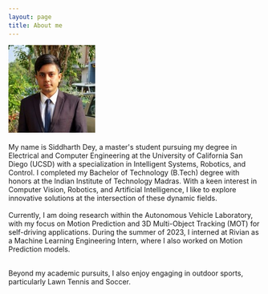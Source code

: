 ```yaml
---
layout: page
title: About me
---
```

![casual_photo](/assets/LinkedIn_cropped_4.jpg) <br /> <br />
My name is Siddharth Dey, a master's student pursuing my degree in Electrical and Computer Engineering at the University of California San Diego (UCSD) with a specialization in Intelligent Systems, Robotics, and Control. I completed my Bachelor of Technology (B.Tech) degree with honors at the Indian Institute of Technology Madras. With a keen interest in Computer Vision, Robotics, and Artificial Intelligence, I like to explore innovative solutions at the intersection of these dynamic fields. 
<br /> <br />
Currently, I am doing research within the Autonomous Vehicle Laboratory, with my focus on Motion Prediction and 3D Multi-Object Tracking (MOT) for self-driving applications. During the summer of 2023, I interned at Rivian as a Machine Learning Engineering Intern, where I also worked on Motion Prediction models. 
<br /> <br />
<!-- Besides academics, I enjoy playing outdoor sports including Lawn Tennis and Soccer. -->
Beyond my academic pursuits, I also enjoy engaging in outdoor sports, particularly Lawn Tennis and Soccer.
     <!-- I completed my Bachelor of Technology (B.Tech) degree with honors at the Indian Institute of Technology Madras. During my Undergraduate, I worked at Toyota Connected India (TCIN) as a Computer Vision Intern. In addition to my corporate experiences, I actively contributed to Team Avishkar Hyperloop, where my responsibilities included the design and control of the Active Levitation mechanism and Semi-Active Suspension for the prototype hyperloop pod. -->
